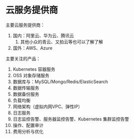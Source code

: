 # 云服务提供商

主要云服务提供商：

1. 国内：阿里云、华为云、腾讯云
   1. 其他小众的青云、又拍云等也可以了解了解
2. 国外：AWS、Azure


主要关注的产品：

1. Kubernetes 容器服务
1. OSS 对象存储服务
2. 数据库与：MySQL/Mongo/Redis/ElasticSearch
3. 数据传输服务
4. 数据备份服务
5. 负载均衡
6. 网络架构（虚拟内网VPC、弹性IP）
1. 日志服务
2. 日志监控告警、服务器监控告警、Kubernetes 集群监控告警
1. 操作、配置审计
1. 费用分析与优化



